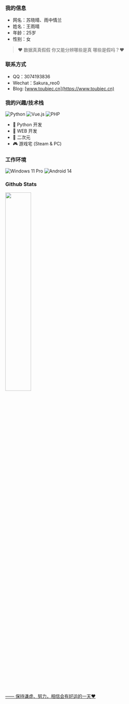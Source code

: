 ### 我的信息

- 网名：苏晓晴、雨中情兰
- 姓名：王雨晴
- 年龄：25岁
- 性别：女
> ❤ 数据真真假假 你又能分辨哪些是真 哪些是假吗？❤
### 联系方式

- QQ：3074193836
- Wechat：Sakura_reo0
- Blog: [www.toubiec.cn](https://www.toubiec.cn)

### 我的兴趣/技术栈

<div>
    <img alt="Python" src="https://img.shields.io/badge/Python-%232b5b84?logo=python&logoColor=white">
    <img alt="Vue.js" src="https://img.shields.io/badge/Vue.js-%2334495e?logo=vue.js">
    <img alt="PHP" src="https://img.shields.io/badge/PHP-%23f0f8ff?logo=php">
</div>

- 🐍 Python 开发
- 🐝 WEB 开发
- 👻 二次元
- 🎮 游戏宅 (Steam & PC)

### 工作环境
![Windows 11 Pro](https://img.shields.io/badge/Windows%2011%20Pro-00adef?style=flat-square&logo=windows11&logoColor=ffffff)
![Android 14](https://img.shields.io/badge/Android%2014-3ddc84?style=flat-square&logo=android&logoColor=ffffff)

### Github Stats

<a href="https://github.com/Suxiaoqinx"><img src="https://github-readme-stats.vercel.app/api?username=Suxiaoqinx&show_icons=true&layout=compact&count_private=true&hide_title=true&theme=default" style="width: 40%; max-width: 40%; min-width: 40%;">
<br>

—— 保持谦虚、努力，相信会有好运的一天❤
